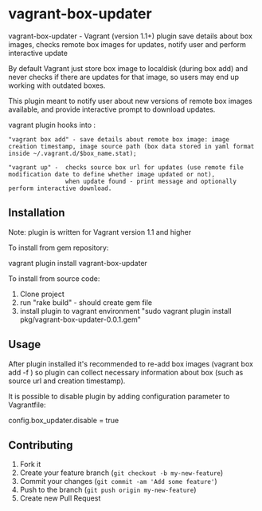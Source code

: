 # vagrant-box-updater

  vagrant-box-updater - Vagrant (version 1.1+) plugin  save details about box images, checks remote box images for updates, notify user and perform interactive update

  By default Vagrant just store box image to localdisk (during box add) and never checks if there are updates for that image, so users may end up working with outdated boxes.

  This plugin meant to notify user about new versions of remote box images available, and provide interactive prompt to download updates. 


  vagrant plugin hooks into :

	"vagrant box add" - save details about remote box image: image creation timestamp, image source path (box data stored in yaml format inside ~/.vagrant.d/$box_name.stat);

	"vagrant up" -	checks source box url for updates (use remote file modification date to define whether image updated or not), 
					when update found - print message and optionally perform interactive download.
 

## Installation

Note: plugin is written for Vagrant version 1.1 and higher

To install from gem repository:

vagrant plugin install vagrant-box-updater

To install from source code:

1. Clone project
2. run "rake build" - should create gem file
3. install plugin to vagrant environment "sudo vagrant  plugin install pkg/vagrant-box-updater-0.0.1.gem" 

## Usage

After plugin installed it's recommended to re-add box images (vagrant box add -f ) so plugin can collect necessary information about box (such as source url and creation timestamp).

It is possible to disable plugin by adding configuration parameter to Vagrantfile:

config.box_updater.disable = true

## Contributing

1. Fork it
2. Create your feature branch (`git checkout -b my-new-feature`)
3. Commit your changes (`git commit -am 'Add some feature'`)
4. Push to the branch (`git push origin my-new-feature`)
5. Create new Pull Request
